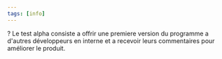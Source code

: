 ```yaml
---
tags: [info]
---
```


?
Le test alpha consiste a offrir une premiere version du programme a d'autres développeurs en interne et a recevoir leurs commentaires pour améliorer le produit.